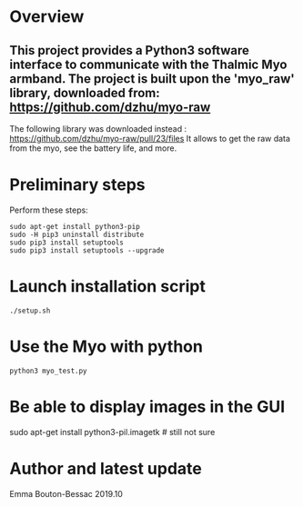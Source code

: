 # Overview
This project provides a Python3 software interface to communicate with the Thalmic Myo armband.
The project is built upon the 'myo_raw' library, downloaded from: https://github.com/dzhu/myo-raw
---------
The following library was downloaded instead : https://github.com/dzhu/myo-raw/pull/23/files
It allows to get the raw data from the myo, see the battery life, and more.

# Preliminary steps
Perform these steps:
```
sudo apt-get install python3-pip
sudo -H pip3 uninstall distribute
sudo pip3 install setuptools
sudo pip3 install setuptools --upgrade
```

# Launch installation script
```
./setup.sh
```

# Use the Myo with python
```
python3 myo_test.py
```

# Be able to display images in the GUI
sudo apt-get install python3-pil.imagetk # still not sure

# Author and latest update
Emma Bouton-Bessac 2019.10
